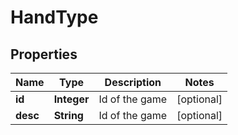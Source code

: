 
# HandType

## Properties
Name | Type | Description | Notes
------------ | ------------- | ------------- | -------------
**id** | **Integer** | Id of the game |  [optional]
**desc** | **String** | Id of the game |  [optional]



